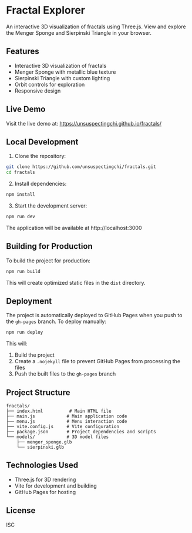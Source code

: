 # Fractal Explorer

An interactive 3D visualization of fractals using Three.js. View and explore the Menger Sponge and Sierpinski Triangle in your browser.

## Features

- Interactive 3D visualization of fractals
- Menger Sponge with metallic blue texture
- Sierpinski Triangle with custom lighting
- Orbit controls for exploration
- Responsive design

## Live Demo

Visit the live demo at: https://unsuspectingchi.github.io/fractals/

## Local Development

1. Clone the repository:
```bash
git clone https://github.com/unsuspectingchi/fractals.git
cd fractals
```

2. Install dependencies:
```bash
npm install
```

3. Start the development server:
```bash
npm run dev
```

The application will be available at http://localhost:3000

## Building for Production

To build the project for production:

```bash
npm run build
```

This will create optimized static files in the `dist` directory.

## Deployment

The project is automatically deployed to GitHub Pages when you push to the `gh-pages` branch. To deploy manually:

```bash
npm run deploy
```

This will:
1. Build the project
2. Create a `.nojekyll` file to prevent GitHub Pages from processing the files
3. Push the built files to the `gh-pages` branch

## Project Structure

```
fractals/
├── index.html          # Main HTML file
├── main.js            # Main application code
├── menu.js            # Menu interaction code
├── vite.config.js     # Vite configuration
├── package.json       # Project dependencies and scripts
└── models/            # 3D model files
    ├── menger_sponge.glb
    └── sierpinski.glb
```

## Technologies Used

- Three.js for 3D rendering
- Vite for development and building
- GitHub Pages for hosting

## License

ISC 